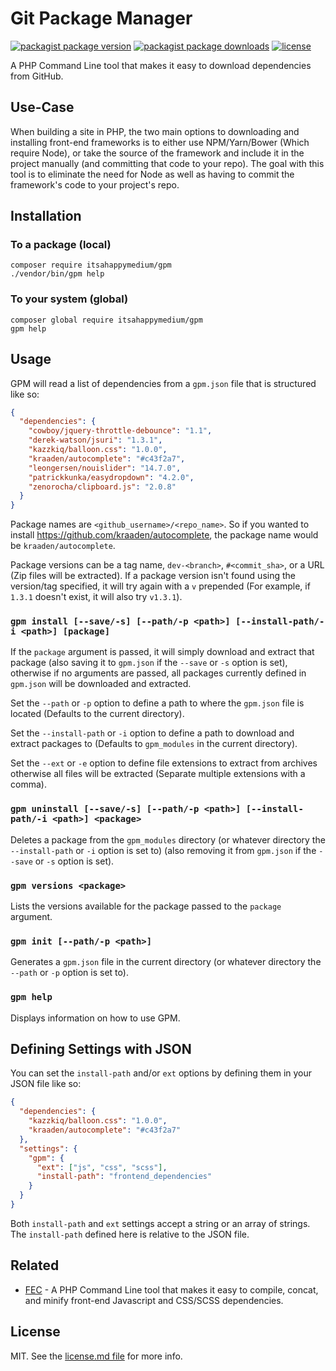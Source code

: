 # Git Package Manager

[![packagist package version](https://img.shields.io/packagist/v/itsahappymedium/gpm.svg?style=flat-square)](https://packagist.org/packages/itsahappymedium/gpm)
[![packagist package downloads](https://img.shields.io/packagist/dt/itsahappymedium/gpm.svg?style=flat-square)](https://packagist.org/packages/itsahappymedium/gpm)
[![license](https://img.shields.io/github/license/itsahappymedium/gpm.svg?style=flat-square)](license.md)

A PHP Command Line tool that makes it easy to download dependencies from GitHub.


## Use-Case

When building a site in PHP, the two main options to downloading and installing front-end frameworks is to either use NPM/Yarn/Bower (Which require Node), or take the source of the framework and include it in the project manually (and committing that code to your repo). The goal with this tool is to eliminate the need for Node as well as having to commit the framework's code to your project's repo.


## Installation

### To a package (local)

```
composer require itsahappymedium/gpm
./vendor/bin/gpm help
```

### To your system (global)

```
composer global require itsahappymedium/gpm
gpm help
```


## Usage

GPM will read a list of dependencies from a `gpm.json` file that is structured like so:

```json
{
  "dependencies": {
    "cowboy/jquery-throttle-debounce": "1.1",
    "derek-watson/jsuri": "1.3.1",
    "kazzkiq/balloon.css": "1.0.0",
    "kraaden/autocomplete": "#c43f2a7",
    "leongersen/nouislider": "14.7.0",
    "patrickkunka/easydropdown": "4.2.0",
    "zenorocha/clipboard.js": "2.0.8"
  }
}
```

Package names are `<github_username>/<repo_name>`. So if you wanted to install https://github.com/kraaden/autocomplete, the package name would be `kraaden/autocomplete`.

Package versions can be a tag name, `dev-<branch>`, `#<commit_sha>`, or a URL (Zip files will be extracted). If a package version isn't found using the version/tag specified, it will try again with a `v` prepended (For example, if `1.3.1` doesn't exist, it will also try `v1.3.1`).


### `gpm install [--save/-s] [--path/-p <path>] [--install-path/-i <path>] [package]`

If the `package` argument is passed, it will simply download and extract that package (also saving it to `gpm.json` if the `--save` or `-s` option is set), otherwise if no arguments are passed, all packages currently defined in `gpm.json` will be downloaded and extracted.

Set the `--path` or `-p` option to define a path to where the `gpm.json` file is located (Defaults to the current directory).

Set the `--install-path` or `-i` option to define a path to download and extract packages to (Defaults to `gpm_modules` in the current directory).

Set the `--ext` or `-e` option to define file extensions to extract from archives otherwise all files will be extracted (Separate multiple extensions with a comma).


### `gpm uninstall [--save/-s] [--path/-p <path>] [--install-path/-i <path>] <package>`

Deletes a package from the `gpm_modules` directory (or whatever directory the `--install-path` or `-i` option is set to) (also removing it from `gpm.json` if the `--save` or `-s` option is set).


### `gpm versions <package>`

Lists the versions available for the package passed to the `package` argument.


### `gpm init [--path/-p <path>]`

Generates a `gpm.json` file in the current directory (or whatever directory the `--path` or `-p` option is set to).


### `gpm help`

Displays information on how to use GPM.


## Defining Settings with JSON

You can set the `install-path` and/or `ext` options by defining them in your JSON file like so:

```json
{
  "dependencies": {
    "kazzkiq/balloon.css": "1.0.0",
    "kraaden/autocomplete": "#c43f2a7"
  },
  "settings": {
    "gpm": {
      "ext": ["js", "css", "scss"],
      "install-path": "frontend_dependencies"
    }
  }
}
```

Both `install-path` and `ext` settings accept a string or an array of strings. The `install-path` defined here is relative to the JSON file.


## Related

 - [FEC](https://github.com/itsahappymedium/fec) - A PHP Command Line tool that makes it easy to compile, concat, and minify front-end Javascript and CSS/SCSS dependencies.


## License

MIT. See the [license.md file](license.md) for more info.
